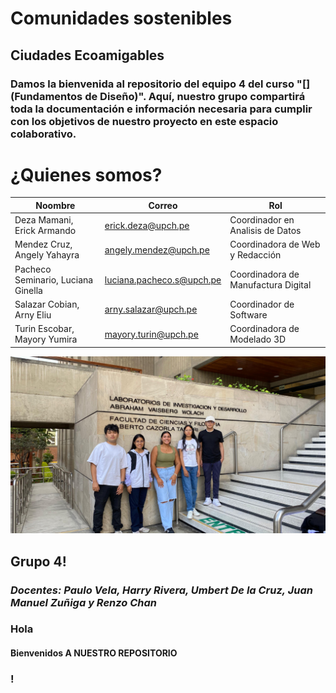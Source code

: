 # Comunidades sostenibles

## Ciudades Ecoamigables

### Damos la bienvenida al repositorio del equipo 4 del curso "[](Fundamentos de Diseño)". Aquí, nuestro grupo compartirá toda la documentación e información necesaria para cumplir con los objetivos de nuestro proyecto en este espacio colaborativo.

# ¿Quienes somos?

|                Noombre               |           Correo            |                  Rol                  |
|--------------------------------------|-----------------------------|---------------------------------------|
|  Deza Mamani, Erick Armando          |  erick.deza@upch.pe         |  Coordinador en Analisis de Datos     |
|  Mendez Cruz, Angely Yahayra         |  angely.mendez@upch.pe      |  Coordinadora de Web y Redacción      |
|  Pacheco Seminario, Luciana Ginella  |  luciana.pacheco.s@upch.pe  |  Coordinadora de Manufactura Digital  |
|  Salazar Cobian, Arny Eliu           |  arny.salazar@upch.pe       |  Coordinador de Software              |
|  Turin Escobar, Mayory Yumira        |  mayory.turin@upch.pe       |  Coordinadora de Modelado 3D          |


![](https://github.com/ArnySalazar/FdD/blob/main/FdD2024-1/Imagenes/Personas/Grupal.png)


## Grupo 4!
### *Docentes: Paulo Vela, Harry Rivera, Umbert De la Cruz, Juan Manuel Zuñiga y Renzo Chan*

### Hola
#### Bienvenidos A NUESTRO REPOSITORIO
### !
